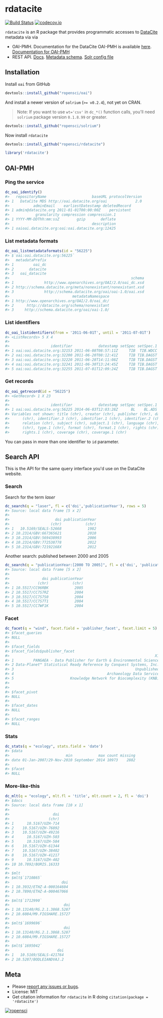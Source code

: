 rdatacite
=========



[![Build Status](https://travis-ci.org/ropensci/rdatacite.svg?branch=master)](https://travis-ci.org/ropensci/rdatacite)
[![codecov.io](https://codecov.io/github/ropensci/rdatacite/coverage.svg?branch=master)](https://codecov.io/github/ropensci/rdatacite?branch=master)

`rdatacite` is an R package that provides programmatic accesses to [DataCite](http://datacite.org/) metadata via via

* OAI-PMH. Documentation for the DataCite OAI-PMH is available [here](http://oai.datacite.org/). [Documentation for OAI-PMH](http://www.openarchives.org/OAI/openarchivesprotocol.html)
* REST API. [Docs](http://search.datacite.org/help.html). [Metadata schema](http://schema.datacite.org/). [Solr config file](https://github.com/datacite/search/blob/master/src/main/resources/solrconfig.xml)

## Installation

Install `oai` from GitHub


```r
devtools::install_github("ropensci/oai")
```

And install a newer version of `solrium` (`>= v0.2.4`), not yet on CRAN.

> Note: If you want to use `wt='csv'` in `dc_*()` function calls, you'll need `solrium` package version `0.1.8.99` or greater.


```r
devtools::install_github("ropensci/solrium")
```

Now install `rdatacite`


```r
devtools::install_github("ropensci/rdatacite")
```


```r
library('rdatacite')
```

## OAI-PMH

### Ping the service


```r
dc_oai_identify()
#>   repositoryName                     baseURL protocolVersion
#> 1   DataCite MDS http://oai.datacite.org/oai             2.0
#>           adminEmail    earliestDatestamp deletedRecord
#> 1 admin@datacite.org 2011-01-01T00:00:00Z    persistent
#>            granularity compression compression.1
#> 1 YYYY-MM-DDThh:mm:ssZ        gzip       deflate
#>                                      description
#> 1 oaioai.datacite.org:oai:oai.datacite.org:12425
```

### List metadata formats


```r
dc_oai_listmetadataformats(id = "56225")
#> $`oai:oai.datacite.org:56225`
#>   metadataPrefix
#> 1         oai_dc
#> 2       datacite
#> 3   oai_datacite
#>                                                        schema
#> 1              http://www.openarchives.org/OAI/2.0/oai_dc.xsd
#> 2 http://schema.datacite.org/meta/nonexistant/nonexistant.xsd
#> 3              http://schema.datacite.org/oai/oai-1.0/oai.xsd
#>                             metadataNamespace
#> 1 http://www.openarchives.org/OAI/2.0/oai_dc/
#> 2      http://datacite.org/schema/nonexistant
#> 3     http://schema.datacite.org/oai/oai-1.0/
```

### List identifiers


```r
dc_oai_listidentifiers(from = '2011-06-01T', until = '2011-07-01T')
#> <ListRecords> 5 X 4 
#> 
#>                   identifier            datestamp setSpec setSpec.1
#> 1 oai:oai.datacite.org:32153 2011-06-08T08:57:11Z     TIB  TIB.WDCC
#> 2 oai:oai.datacite.org:32200 2011-06-20T08:12:41Z     TIB TIB.DAGST
#> 3 oai:oai.datacite.org:32220 2011-06-28T14:11:08Z     TIB TIB.DAGST
#> 4 oai:oai.datacite.org:32241 2011-06-30T13:24:45Z     TIB TIB.DAGST
#> 5 oai:oai.datacite.org:32255 2011-07-01T12:09:24Z     TIB TIB.DAGST
```

### Get records


```r
dc_oai_getrecord(id = "56225")
#> <GetRecord> 1 X 23 
#> 
#>                   identifier            datestamp setSpec setSpec.1
#> 1 oai:oai.datacite.org:56225 2014-06-03T12:03:28Z      BL    BL.ADS
#> Variables not shown: title (chr), creator (chr), publisher (chr), date
#>      (chr), identifier.3 (chr), identifier.1 (chr), identifier.2 (chr),
#>      relation (chr), subject (chr), subject.1 (chr), language (chr), type
#>      (chr), type.1 (chr), format (chr), format.1 (chr), rights (chr),
#>      rights.1 (chr), coverage (chr), coverage.1 (chr)
```

You can pass in more than one identifier to `id` parameter.

## Search API

This is the API for the same query interface you'd use on the DataCite website.

### Search

Search for the term _laser_


```r
dc_search(q = "laser", fl = c('doi','publicationYear'), rows = 5)
#> Source: local data frame [5 x 2]
#> 
#>                     doi publicationYear
#>                   (chr)           (chr)
#> 1   10.5169/SEALS-52668            1982
#> 2 10.2314/GBV:667365621            2010
#> 3 10.2314/GBV:569438993            2006
#> 4 10.2314/GBV:772538778            2012
#> 5 10.2314/GBV:72192168X            2012
```

Another search: published between 2000 and 2005


```r
dc_search(q = "publicationYear:[2000 TO 2005]", fl = c('doi', 'publicationYear'), rows = 5)
#> Source: local data frame [5 x 2]
#> 
#>               doi publicationYear
#>             (chr)           (chr)
#> 1 10.5517/CC96RBK            2005
#> 2 10.5517/CC7S7RZ            2004
#> 3 10.5517/CC7S7S0            2004
#> 4 10.5517/CC7S7T1            2004
#> 5 10.5517/CC7WF1K            2004
```

### Facet


```r
dc_facet(q = "wind", facet.field = 'publisher_facet', facet.limit = 5)
#> $facet_queries
#> NULL
#> 
#> $facet_fields
#> $facet_fields$publisher_facet
#>                                                                   X1    X2
#> 1         PANGAEA - Data Publisher for Earth & Environmental Science 30382
#> 2 Data-Planet™ Statistical Ready Reference by Conquest Systems, Inc.  1107
#> 3                                                        Unpublished   665
#> 4                                           Archaeology Data Service   243
#> 5                          Knowledge Network for Biocomplexity (KNB)   206
#> 
#> 
#> $facet_pivot
#> NULL
#> 
#> $facet_dates
#> NULL
#> 
#> $facet_ranges
#> NULL
```

### Stats



```r
dc_stats(q = "ecology", stats.field = 'date')
#> $data
#>                          min            max count missing
#> date 01-Jan-2007/29-Nov-2010 September 2014 10973    2882
#> 
#> $facet
#> NULL
```

### More-like-this


```r
dc_mlt(q = "ecology", mlt.fl = 'title', mlt.count = 2, fl = 'doi')
#> $docs
#> Source: local data frame [10 x 1]
#> 
#>                    doi
#>                  (chr)
#> 1      10.5167/UZH-714
#> 2    10.5167/UZH-76892
#> 3    10.5167/UZH-49216
#> 4      10.5167/UZH-503
#> 5      10.5167/UZH-584
#> 6    10.5167/UZH-61344
#> 7    10.5167/UZH-38402
#> 8    10.5167/UZH-41217
#> 9      10.5167/UZH-402
#> 10 10.7892/BORIS.16333
#> 
#> $mlt
#> $mlt$`1710865`
#>                        doi
#> 1 10.3932/ETHZ-A-000164604
#> 2 10.7890/ETHZ-A-000467066
#> 
#> $mlt$`1712990`
#>                         doi
#> 1 10.13140/RG.2.1.3868.5287
#> 2 10.6084/M9.FIGSHARE.15727
#> 
#> $mlt$`1699696`
#>                         doi
#> 1 10.13140/RG.2.1.3868.5287
#> 2 10.6084/M9.FIGSHARE.15727
#> 
#> $mlt$`1695042`
#>                      doi
#> 1   10.5169/SEALS-421764
#> 2 10.5287/BODLEIANDVAJ.2
```


## Meta

* Please [report any issues or bugs](https://github.com/ropensci/rdatacite/issues).
* License: MIT
* Get citation information for `rdatacite` in R doing `citation(package = 'rdatacite')`

[![ropensci](http://ropensci.org/public_images/github_footer.png)](http://ropensci.org)

